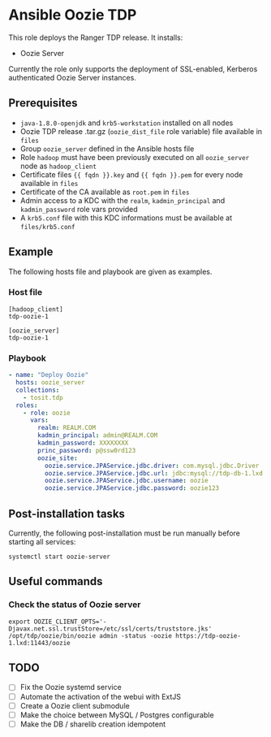 # Ansible Oozie TDP

This role deploys the Ranger TDP release. It installs:

- Oozie Server

Currently the role only supports the deployment of SSL-enabled, Kerberos authenticated Oozie Server instances.

## Prerequisites

- `java-1.8.0-openjdk` and `krb5-workstation` installed on all nodes
- Oozie TDP release .tar.gz (`oozie_dist_file` role variable) file available in `files`
- Group `oozie_server` defined in the Ansible hosts file
- Role `hadoop` must have been previously executed on all `oozie_server` node as `hadoop_client`
- Certificate files `{{ fqdn }}.key` and `{{ fqdn }}.pem` for every node available in `files`
- Certificate of the CA available as `root.pem` in `files`
- Admin access to a KDC with the `realm`, `kadmin_principal` and `kadmin_password` role vars provided
- A `krb5.conf` file with this KDC informations must be available at `files/krb5.conf`

## Example

The following hosts file and playbook are given as examples.

### Host file

```
[hadoop_client]
tdp-oozie-1

[oozie_server]
tdp-oozie-1
```

### Playbook

```yaml
- name: "Deploy Oozie"
  hosts: oozie_server
  collections:
    - tosit.tdp
  roles:
    - role: oozie
      vars:
        realm: REALM.COM
        kadmin_principal: admin@REALM.COM
        kadmin_password: XXXXXXXX
        princ_password: p@ssw0rd123
        oozie_site:
          oozie.service.JPAService.jdbc.driver: com.mysql.jdbc.Driver
          oozie.service.JPAService.jdbc.url: jdbc:mysql://tdp-db-1.lxd:3306/oozie
          oozie.service.JPAService.jdbc.username: oozie
          oozie.service.JPAService.jdbc.password: oozie123
```

## Post-installation tasks

Currently, the following post-installation must be run manually before starting all services:

```
systemctl start oozie-server
```

## Useful commands

### Check the status of Oozie server

```
export OOZIE_CLIENT_OPTS='-Djavax.net.ssl.trustStore=/etc/ssl/certs/truststore.jks'
/opt/tdp/oozie/bin/oozie admin -status -oozie https://tdp-oozie-1.lxd:11443/oozie
```

## TODO

- [ ] Fix the Oozie systemd service
- [ ] Automate the activation of the webui with ExtJS
- [ ] Create a Oozie client submodule
- [ ] Make the choice between MySQL / Postgres configurable
- [ ] Make the DB / sharelib creation idempotent

